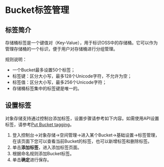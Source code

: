 # Bucket标签管理

## 标签简介

存储桶标签是一个键值对（Key-Value），用于标识OSS中的存储桶。它可以作为管理存储桶的一个标识，便于用户对存储桶进行分组管理。

规则说明：
- 一个Bucket最多设置50个标签；
- 标签键：区分大小写，最多128个Unicode字符，不允许为空；
- 标签值：区分大小写，最多256个Unicode字符；
- 存储桶标签集中的标签键是唯一的。

## 设置标签

对象存储支持通过控制台添加标签，设置步骤请参考如下内容。如需使用API设置标签，请参考[Put Bucket tagging](../../API-Reference-S3-Compatible/Compatibility-API/Operations-On-Bucket/Put-Bucket-Tagging.md)。

1. 登入控制台->对象存储->空间管理->进入某个Bucket->基础设置->标签管理，在该页面下您可以查看当前Bucket的标签，也可以新增标签和删除标签。
2. 单击**添加标签**，进入添加标签页面。
3. 根据命名规则添加Bucket标签。
4. 单击**确定**进行保存。